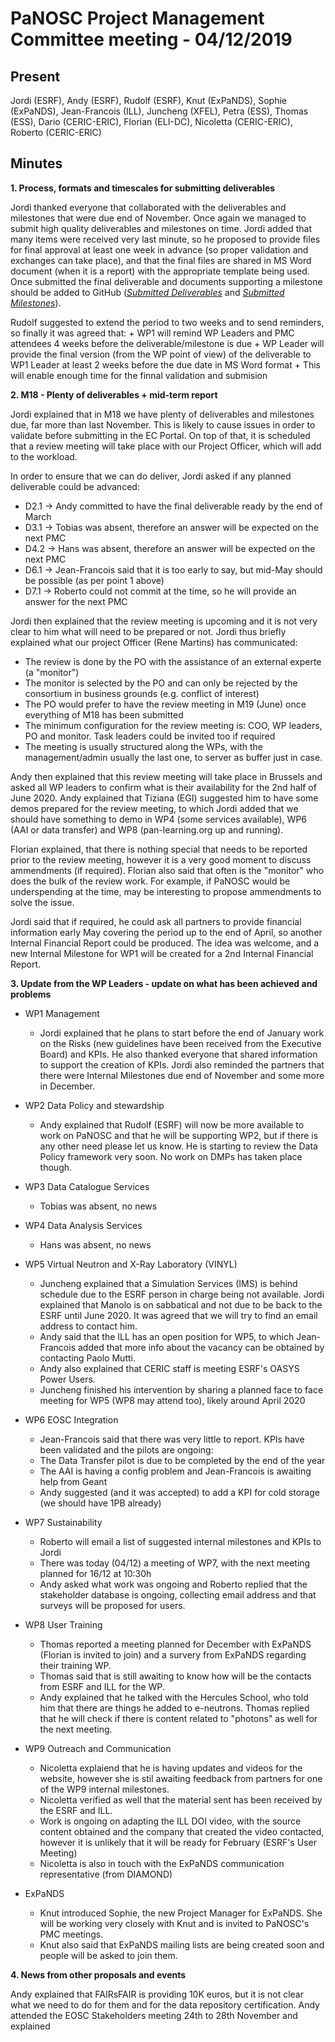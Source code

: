 ﻿PaNOSC Project Management Committee meeting - 04/12/2019
========================================================


Present
-------
Jordi (ESRF), Andy (ESRF), Rudolf (ESRF), Knut (ExPaNDS), Sophie (ExPaNDS), Jean-Francois (ILL), Juncheng (XFEL), Petra (ESS),
Thomas (ESS), Dario (CERIC-ERIC), Florian (ELI-DC), Nicoletta (CERIC-ERIC), Roberto (CERIC-ERIC)

Minutes
-------	


**1. Process, formats and timescales for submitting deliverables** 

Jordi thanked everyone that collaborated with the deliverables and milestones that were due end of November. Once again we managed
to submit high quality deliverables and milestones on time.  Jordi added that many items were received very last minute, so he 
proposed to provide files for final approval at least one week in advance (so proper validation and exchanges can take place), and 
that the final files are shared in MS Word document (when it is a report) with the appropriate template being used. Once submitted
the final deliverable and documents supporting a milestone should be added to GitHub (*[Submitted Deliverables](https://github.com/panosc-eu/panosc/tree/master/Submitted%20Deliverables)* and *[Submitted Milestones](https://github.com/panosc-eu/panosc/tree/master/Submitted%20Milestones)*). 

Rudolf suggested to extend the period to two weeks and to send reminders, so finally it was agreed that:
    + WP1 will remind WP Leaders and PMC attendees 4 weeks before the deliverable/milestone is due
    + WP Leader will provide the final version (from the WP point of view) of the deliverable to WP1 Leader at least 2 weeks before the due date in MS Word format
    + This will enable enough time for the finnal validation and submision
    
**2. M18 - Plenty of deliverables + mid-term report**

Jordi explained that in M18 we have plenty of deliverables and milestones due, far more than last November. This is likely to cause issues in order to validate before submitting in the EC Portal. On top of that, it is scheduled that a review meeting will take place with our Project Officer, which will add to the workload.

In order to ensure that we can do deliver, Jordi asked if any planned deliverable could be advanced:
* D2.1 -> Andy committed to have the final deliverable ready by the end of March
* D3.1 -> Tobias was absent, therefore an answer will be expected on the next PMC
* D4.2 -> Hans was absent, therefore an answer will be expected on the next PMC
* D6.1 -> Jean-Francois said that it is too early to say, but mid-May should be possible (as per point 1 above)
* D7.1 -> Roberto could not commit at the time, so he will provide an answer for the next PMC

Jordi then explained that the review meeting is upcoming and it is not very clear to him what will need to be prepared or not. 
Jordi thus briefly explained what our project Officer (Rene Martins) has communicated:
* The review is done by the PO with the assistance of an external experte (a "monitor")
* The monitor is selected by the PO and can only be rejected by the consortium in business grounds (e.g. conflict of interest)
* The PO would prefer to have the review meeting in M19 (June) once everything of M18 has been submitted
* The minimum configuration for the review meeting is: COO, WP leaders, PO and monitor. Task leaders could be invited too if required
* The meeting is usually structured along the WPs, with the management/admin usually the last one, to server as buffer just in case.

Andy then explained that this review meeting will take place in Brussels and asked all WP leaders to confirm what is their availability for the 2nd half of June 2020. Andy explained that Tiziana (EGI) suggested him to have some demos prepared for the review meeting, to which Jordi added that we should have something to demo in WP4 (some services available), WP6 (AAI or data transfer) and WP8 (pan-learning.org up and running).

Florian explained, that there is nothing special that needs to be reported prior to the review meeting, however it is a very good moment to discuss ammendments (if required). Florian also said that often is the "monitor" who does the bulk of the review work. For example, if PaNOSC would be underspending at the time, may be interesting to propose ammendments to solve the issue.

Jordi said that if required, he could ask all partners to provide financial information early May covering the period up to the end of April, so another Internal Financial Report could be produced. The idea was welcome, and a new Internal Milestone for WP1 will be created for a 2nd Internal Financial Report.


**3. Update from the WP Leaders - update on what has been achieved and problems**

* WP1 Management
   * Jordi explained that he plans to start before the end of January work on the Risks (new guidelines have been received from the Executive Board) and KPIs. He also thanked everyone that shared information to support the creation of KPIs. Jordi also reminded the partners that there were Internal Milestones due end of November and some more in December.
   
* WP2 Data Policy and stewardship
    * Andy explained that Rudolf (ESRF) will now be more available to work on PaNOSC and that he will be supporting WP2, but if
there is any other need please let us know. He is starting to review the Data Policy framework very soon. No work on DMPs has taken place though.

* WP3 Data Catalogue Services
    * Tobias was absent, no news
    
* WP4 Data Analysis Services
    * Hans was absent, no news
    
* WP5 Virtual Neutron and X-Ray Laboratory (VINYL)
    * Juncheng explained that a Simulation Services (IMS) is behind schedule due to the ESRF person in charge being not available. Jordi explained that Manolo is on sabbatical and not due to be back to the ESRF until June 2020. It was agreed that we will try to find an email address to contact him.
    * Andy said that the ILL has an open position for WP5, to which Jean-Francois added that more info about the vacancy can be obtained by contacting Paolo Mutti.
    * Andy also explained that CERIC staff is meeting ESRF's OASYS Power Users.
    * Juncheng finished his intervention by sharing a planned face to face meeting for WP5 (WP8 may attend too), likely around April 2020
    
* WP6 EOSC Integration
    * Jean-Francois said that there was very little to report. KPIs have been validated and the pilots are ongoing:
    * The Data Transfer  pilot is due to be completed by the end of the year
    * The AAI is having a config problem and Jean-Francois is awaiting help from Geant
    * Andy suggested (and it was accepted) to add a KPI for cold storage (we should have 1PB already)
    
* WP7 Sustainability
    * Roberto will email a list of suggested internal milestones and KPIs to Jordi 
    * There was today (04/12) a meeting of WP7, with the next meeting planned for 16/12 at 10:30h
    * Andy asked what work was ongoing and Roberto replied that the stakeholder database is ongoing, collecting email address and that surveys will be proposed for users.
    
* WP8 User Training
    * Thomas reported a meeting planned for December with ExPaNDS (Florian is invited to join) and a survery from ExPaNDS regarding their training WP.
    * Thomas said that is still awaiting to know how will be the contacts from ESRF and ILL for the WP.
    * Andy explained that he talked with the Hercules School, who told him that there are things he added to e-neutrons. Thomas replied that he will check if there is content related to "photons" as well for the next meeting.
    
* WP9 Outreach and Communication
    * Nicoletta explaiend that he is having updates and videos for the website, however she is stil awaiting feedback from partners for one of the WP9 internal milestones.
    * Nicoletta verified as well that the material sent has been received by the ESRF and ILL.
    * Work is ongoing on adapting the ILL DOI video, with the source content obtained and the company that created the video contacted, however it is unlikely that it will be ready for February (ESRF's User Meeting)
    * Nicoletta is also in touch with the ExPaNDS communication representative (from DIAMOND)
    
* ExPaNDS
    * Knut introduced Sophie, the new Project Manager for ExPaNDS. She will be working very closely with Knut and is invited to PaNOSC's PMC meetings.
    * Knut also said that ExPaNDS mailing lists are being created soon and people will be asked to join them.
    
    
**4. News from other proposals and events**

Andy explained that FAIRsFAIR is providing 10K euros, but it is not clear what we need to do for them and for the data repository certification.
Andy attended the EOSC Stakeholders meeting 24th to 28th November and explained

